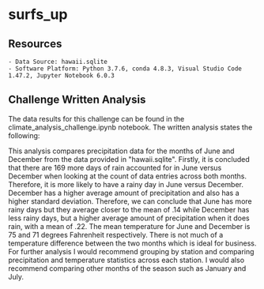 # surfs_up

## Resources
    - Data Source: hawaii.sqlite
    - Software Platform: Python 3.7.6, conda 4.8.3, Visual Studio Code 1.47.2, Jupyter Notebook 6.0.3

## Challenge Written Analysis
The data results for this challenge can be found in the climate_analysis_challenge.ipynb notebook. The written analysis states the following:

This analysis compares precipitation data for the months of June and December from the data provided in "hawaii.sqlite". Firstly, it is concluded that there are 169 more days of rain accounted for in June versus December when looking at the count of data entries across both months. Therefore, it is more likely to have a rainy day in June versus December. December has a higher average amount of precipitation and also has a higher standard deviation. Therefore, we can conclude that June has more rainy days but they average closer to the mean of .14 while December has less rainy days, but a higher average amount of precipitation when it does rain, with a mean of .22. The mean temperature for June and December is 75 and 71 degrees Fahrenheit respectively. There is not much of a temperature difference between the two months which is ideal for business. For further analysis I would recommend grouping by station and comparing precipitation and temperature statistics across each station. I would also recommend comparing other months of the season such as January and July.
